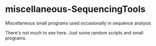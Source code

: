 # miscellaneous-SequencingTools
Miscellaneous small programs used occasionally in sequence analysis

There's not much to see here. Just some random scripts and small programs. 
